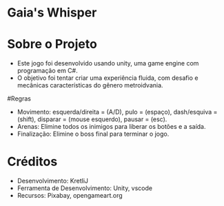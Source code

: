 # Gaia's Whisper  
# Sobre o Projeto
  * Este jogo foi desenvolvido usando unity, uma game engine com programação em C#.
  * O objetivo foi tentar criar uma experiência fluida, com desafio e mecânicas características do gênero metroidvania.
    
#Regras
  * Movimento: esquerda/direita = (A/D), pulo = (espaço), dash/esquiva = (shift), disparar = (mouse esquerdo), pausar = (esc).
  * Arenas: Elimine todos os inimigos para liberar os botões e a saída.
  * Finalização: Elimine o boss final para terminar o jogo.
     
# Créditos
  * Desenvolvimento: KretliJ
  * Ferramenta de Desenvolvimento: Unity, vscode
  * Recursos: Pixabay, opengameart.org
